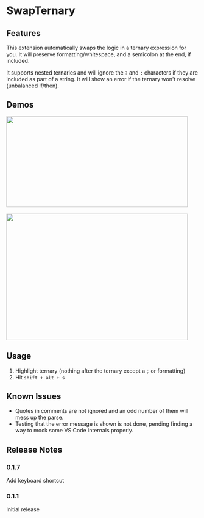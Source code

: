 # SwapTernary

## Features

This extension automatically swaps the logic in a ternary expression for you.  It will preserve formatting/whitespace, and a semicolon at the end, if included.

It supports nested ternaries and will ignore the `?` and `:` characters if they are included as part of a string.  It will show an error if the ternary won't resolve (unbalanced if/then).

## Demos

<img src="https://j.gifs.com/oV5V2L.gif" width="476" height="238"/>
<br />
<br />

<img src="https://j.gifs.com/JyoyZK.gif" width="476" height="331"/>

## Usage

1. Highlight ternary (nothing after the ternary except a `;` or formatting)
2. Hit `shift + alt + s`

## Known Issues

- Quotes in comments are not ignored and an odd number of them will mess up the parse.
- Testing that the error message is shown is not done, pending finding a way to mock some VS Code internals properly.

## Release Notes

### 0.1.7

Add keyboard shortcut

### 0.1.1

Initial release
